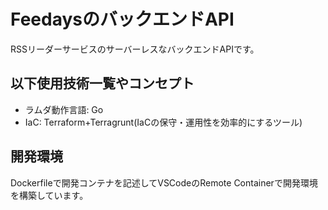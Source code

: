 # FeedaysのバックエンドAPI
RSSリーダーサービスのサーバーレスなバックエンドAPIです。

## 以下使用技術一覧やコンセプト
- ラムダ動作言語: Go
- IaC: Terraform+Terragrunt(IaCの保守・運用性を効率的にするツール)

## 開発環境
Dockerfileで開発コンテナを記述してVSCodeのRemote Containerで開発環境を構築しています。


